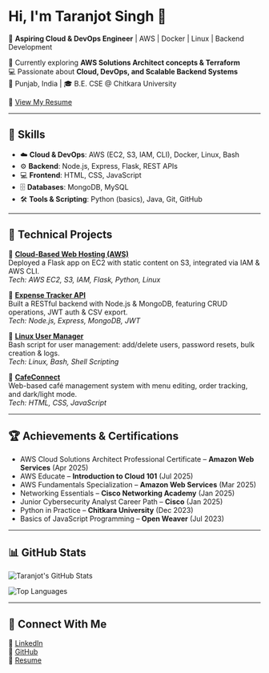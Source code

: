 # Hi, I'm Taranjot Singh 👋  

🚀 **Aspiring Cloud & DevOps Engineer** | AWS | Docker | Linux | Backend Development  

🌱 Currently exploring **AWS Solutions Architect concepts & Terraform**  
💻 Passionate about **Cloud, DevOps, and Scalable Backend Systems**  
📍 Punjab, India | 🎓 B.E. CSE @ Chitkara University  

📄 [View My Resume](https://1drv.ms/w/c/8107c622702d9f46/ERZKiJxWD8dDrNtdYiR69TIBy5xN6uClQenCw8CJRvKutQ?e=fRipOE)

---

## 🔹 Skills
- ☁️ **Cloud & DevOps**: AWS (EC2, S3, IAM, CLI), Docker, Linux, Bash  
- ⚙️ **Backend**: Node.js, Express, Flask, REST APIs  
- 💻 **Frontend**: HTML, CSS, JavaScript  
- 🗄️ **Databases**: MongoDB, MySQL  
- 🛠️ **Tools & Scripting**: Python (basics), Java, Git, GitHub  

---

## 🔹 Technical Projects
📌 **[Cloud-Based Web Hosting (AWS)]()**  
Deployed a Flask app on EC2 with static content on S3, integrated via IAM & AWS CLI.  
*Tech: AWS EC2, S3, IAM, Flask, Python, Linux*  

📌 **[Expense Tracker API](https://github.com/Taranjot13/expense-tracker-api)**  
Built a RESTful backend with Node.js & MongoDB, featuring CRUD operations, JWT auth & CSV export.  
*Tech: Node.js, Express, MongoDB, JWT*  

📌 **[Linux User Manager](https://github.com/Taranjot13/linux-user-manager)**  
Bash script for user management: add/delete users, password resets, bulk creation & logs.  
*Tech: Linux, Bash, Shell Scripting*  

📌 **[CafeConnect](https://github.com/Taranjot13/CafeConnect)**  
Web-based café management system with menu editing, order tracking, and dark/light mode.  
*Tech: HTML, CSS, JavaScript*  

---

## 🏆 Achievements & Certifications
- AWS Cloud Solutions Architect Professional Certificate – **Amazon Web Services** (Apr 2025)  
- AWS Educate – **Introduction to Cloud 101** (Jul 2025)  
- AWS Fundamentals Specialization – **Amazon Web Services** (Mar 2025)  
- Networking Essentials – **Cisco Networking Academy** (Jan 2025)  
- Junior Cybersecurity Analyst Career Path – **Cisco** (Jan 2025)  
- Python in Practice – **Chitkara University** (Dec 2023)  
- Basics of JavaScript Programming – **Open Weaver** (Jul 2023)  

---

## 📊 GitHub Stats
![Taranjot's GitHub Stats](https://github-readme-stats.vercel.app/api?username=Taranjot13&show_icons=true&theme=tokyonight)  

![Top Languages](https://github-readme-stats.vercel.app/api/top-langs/?username=Taranjot13&layout=compact&theme=tokyonight)  

---

## 🔗 Connect With Me
💼 [LinkedIn](https://linkedin.com/in/taranjot13)  
📂 [GitHub](https://github.com/Taranjot13)  
📄 [Resume](https://1drv.ms/w/c/8107c622702d9f46/ERZKiJxWD8dDrNtdYiR69TIBy5xN6uClQenCw8CJRvKutQ?e=fRipOE)  
